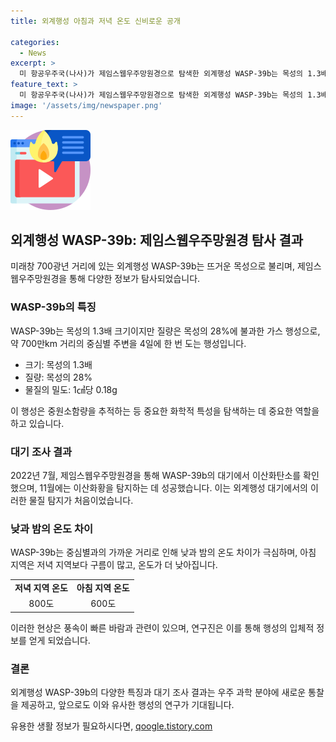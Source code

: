```yaml
---
title: 외계행성 아침과 저녁 온도 신비로운 공개

categories:
  - News
excerpt: >
  미 항공우주국(나사)가 제임스웹우주망원경으로 탐색한 외계행성 WASP-39b는 목성의 1.3배 크기이지만 불과한 질량으로, 700광년 거리의 목성급 가스행성이다. 최근 연구에서는 이 행성의 대기에서 이산화탄소와 이산화황을 처음으로 확인했으며, 아침과 저녁의 온도 차이, 바람 현상 등 다양한 정보를 얻었다. 물리적, 화학적 특성을 연구하여 생명체 존재 가능성을 알아보는 연구는 외계행성 연구의 중요한 과제로 조명되며, 이번 연구는 당면한 도전을 극복한 의미있는 성과로 평가받고 있다.
feature_text: >
  미 항공우주국(나사)가 제임스웹우주망원경으로 탐색한 외계행성 WASP-39b는 목성의 1.3배 크기이지만 불과한 질량으로, 700광년 거리의 목성급 가스행성이다. 최근 연구에서는 이 행성의 대기에서 이산화탄소와 이산화황을 처음으로 확인했으며, 아침과 저녁의 온도 차이, 바람 현상 등 다양한 정보를 얻었다. 물리적, 화학적 특성을 연구하여 생명체 존재 가능성을 알아보는 연구는 외계행성 연구의 중요한 과제로 조명되며, 이번 연구는 당면한 도전을 극복한 의미있는 성과로 평가받고 있다.
image: '/assets/img/newspaper.png'
---
```


<p><img src="/assets/img/news.png" alt="rentncar 속보" /></p>

<h2 data-ke-size="size26">외계행성 WASP-39b: 제임스웹우주망원경 탐사 결과</h2>

<p data-ke-size="size16">미래창 700광년 거리에 있는 외계행성 WASP-39b는 뜨거운 목성으로 불리며, 제임스웹우주망원경을 통해 다양한 정보가 탐사되었습니다.</p>

<h3>WASP-39b의 특징</h3>

<p data-ke-size="size16">WASP-39b는 목성의 1.3배 크기이지만 질량은 목성의 28%에 불과한 가스 행성으로, 약 700만km 거리의 중심별 주변을 4일에 한 번 도는 행성입니다.</p>

<ul>
    <li>크기: 목성의 1.3배</li>
    <li>질량: 목성의 28%</li>
    <li>물질의 밀도: 1㎤당 0.18g</li>
</ul>

<p data-ke-size="size16">이 행성은 중원소함량을 추적하는 등 중요한 화학적 특성을 탐색하는 데 중요한 역할을 하고 있습니다.</p>

<h3>대기 조사 결과</h3>

<p data-ke-size="size16">2022년 7월, 제임스웹우주망원경을 통해 WASP-39b의 대기에서 이산화탄소를 확인했으며, 11월에는 이산화황을 탐지하는 데 성공했습니다. 이는 외계행성 대기에서의 이러한 물질 탐지가 처음이었습니다.</p>

<h3>낮과 밤의 온도 차이</h3>

<p data-ke-size="size16">WASP-39b는 중심별과의 가까운 거리로 인해 낮과 밤의 온도 차이가 극심하며, 아침 지역은 저녁 지역보다 구름이 많고, 온도가 더 낮아집니다.</p>

<table>
    <tr>
        <td style="text-align: center; height: 17px;"><b>저녁 지역 온도</b></td>
        <td style="text-align: center; height: 17px;"><b>아침 지역 온도</b></td>
    </tr>
    <tr>
        <td style="text-align: center; height: 17px;">800도</td>
        <td style="text-align: center; height: 17px;">600도</td>
    </tr>
</table>

<p data-ke-size="size16">이러한 현상은 풍속이 빠른 바람과 관련이 있으며, 연구진은 이를 통해 행성의 입체적 정보를 얻게 되었습니다.</p>

<h3>결론</h3>

<p data-ke-size="size16">외계행성 WASP-39b의 다양한 특징과 대기 조사 결과는 우주 과학 분야에 새로운 통찰을 제공하고, 앞으로도 이와 유사한 행성의 연구가 기대됩니다.</p>

<p data-ke-size="size16"></p>
유용한 생활 정보가 필요하시다면, <a href="https://qoogle.tistory.com" rel="dofollow">qoogle.tistory.com</a>


